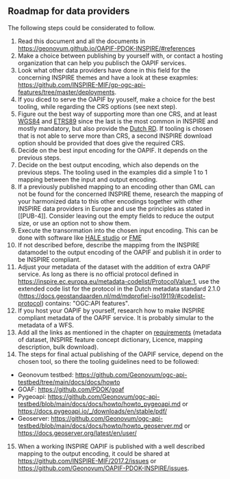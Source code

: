 ## Roadmap for data providers

The following steps could be considerated to follow.

1. Read this document and all the documents in https://geonovum.github.io/OAPIF-PDOK-INSPIRE/#references
2. Make a choice between publishing by yourself with, or contact a hosting organization that can help you publisch the OAPIF services.
3. Look what other data providers have done in this field for the concerning INSPIRE themes and have a look at these exapmles: https://github.com/INSPIRE-MIF/gp-ogc-api-features/tree/master/deployments.
4. If you diced to serve the OAPIF by youself, make a choice for the best tooling, while regarding the CRS options (see next step).
5. Figure out the best way of supporting more than one CRS, and at least [WGS84](https://epsg.io/4326) and [ETRS89](https://epsg.io/4258) since the last is the most common in INSPIRE and mostly mandatory, but also provide the [Dutch RD](https://www.opengis.net/def/crs/EPSG/0/28992). If tooling is chosen that is not able to serve more than CRS, a second INSPIRE download option should be provided that does give the required CRS.
6. Decide on the best input encoding for the OAPIF. It depends on the previous steps.
7. Decide on the best output encoding, which also depends on the previous steps. The tooling used in the examples did a simple 1 to 1 mapping between the input and output encoding. 
8. If a previously published mapping to an encoding other than GML can not be found for the concerned INSPIRE theme, research the mapping of your harmonized data to this other encodings together with other INSPIRE data providers in Europe and use the principles as stated in [[PUB-4]].
Consider leaving out the empty fields to reduce the output size, or use an option not to show them.
9. Execute the transormation into the chosen input encoding. This can be done with software like [HALE studio](https://wetransform.to/halestudio/) or [FME](https://www.safe.com/)
10. If not described before, describe the mappimg from the INSPIRE datamodel to the output encoding of the OAPIF and publish it in order to be INSPIRE compliant.
11. Adjust your metadata of the dataset with the addition of extra OAPIF service. As long as there is no official protocol defined in https://inspire.ec.europa.eu/metadata-codelist/ProtocolValue:1, use the extended code list for the protocol in the Dutch metadata standard 2.1.0 (https://docs.geostandaarden.nl/md/mdprofiel-iso19119/#codelist-protocol) contains: "OGC:API features".
12. If you host your OAPIF by yourself, research how to make INSPIRE compliant metadata of the OAPIF service. It is probably simular to the metadata of a WFS.
13. Add all the links as mentioned in the chapter on [requirements](#requirements) (metadata of dataset, INSPIRE feature concept dictionary, Licence, mapping description, bulk download).
14. The steps for final actual publishing of the OAPIF service, depend on the chosen tool, so there the tooling guidelines need to be followed:
- Geonovum testbed: https://github.com/Geonovum/ogc-api-testbed/tree/main/docs/docs/howto 
- GOAF: https://github.com/PDOK/goaf
- Pygeoapi: https://github.com/Geonovum/ogc-api-testbed/blob/main/docs/docs/howto/howto_pygeoapi.md or https://docs.pygeoapi.io/_/downloads/en/stable/pdf/
- Geoserver: https://github.com/Geonovum/ogc-api-testbed/blob/main/docs/docs/howto/howto_geoserver.md or https://docs.geoserver.org/latest/en/user/
15. When a working INSPIRE OAPIF is published with a well described mapping to the output encoding, it could be shared at https://github.com/INSPIRE-MIF/2017.2/issues or https://github.com/Geonovum/OAPIF-PDOK-INSPIRE/issues.




